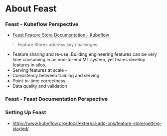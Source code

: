 # About Feast

### Feast - Kubeflow Perspective

* [Feast Feature Store Documentation - Kubeflow](https://www.kubeflow.org/docs/external-add-ons/feature-store/overview/)

> Feature Stores address key challenges:

* Feature sharing and re-use. Building engineering features can be very time consuming in an end-to-end ML system, yet teams develop features in silos.
* Serving features at scale - 
* Consistency between training and serving
* Point-in-time correctness
* Data quality and validation

### Feast - Feast Documentation Perspective



### Setting Up Feast

* https://www.kubeflow.org/docs/external-add-ons/feature-store/getting-started/

